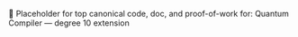 💠 Placeholder for top canonical code, doc, and proof-of-work for: Quantum Compiler — degree 10 extension
